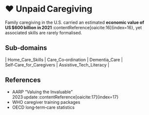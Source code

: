 # ❤️ Unpaid Caregiving

Family caregiving in the U.S. carried an estimated **economic value of US $600 billion in 2021** :contentReference[oaicite:16]{index=16}, yet associated skills are rarely formalised.

## Sub‑domains
| Home_Care_Skills 
| Care_Co‑ordination 
| Dementia_Care 
| Self‑Care_for_Caregivers 
| Assistive_Tech_Literacy |

## References
  - AARP “Valuing the Invaluable” 2023 update :contentReference[oaicite:17]{index=17}
  - WHO caregiver training packages
  - OECD long‑term‑care statistics
